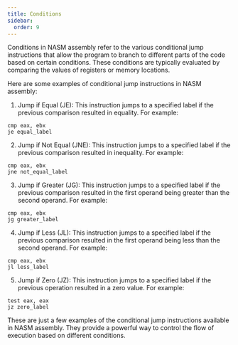 ```yaml
---
title: Conditions
sidebar:
  order: 9
---
```

Conditions in NASM assembly refer to the various conditional jump instructions that allow the program to branch to different parts of the code based on certain conditions. These conditions are typically evaluated by comparing the values of registers or memory locations.

Here are some examples of conditional jump instructions in NASM assembly:

1. Jump if Equal (JE): This instruction jumps to a specified label if the previous comparison resulted in equality. For example:
```assembly
cmp eax, ebx
je equal_label
```

2. Jump if Not Equal (JNE): This instruction jumps to a specified label if the previous comparison resulted in inequality. For example:
```assembly
cmp eax, ebx
jne not_equal_label
```

3. Jump if Greater (JG): This instruction jumps to a specified label if the previous comparison resulted in the first operand being greater than the second operand. For example:
```assembly
cmp eax, ebx
jg greater_label
```

4. Jump if Less (JL): This instruction jumps to a specified label if the previous comparison resulted in the first operand being less than the second operand. For example:
```assembly
cmp eax, ebx
jl less_label
```

5. Jump if Zero (JZ): This instruction jumps to a specified label if the previous operation resulted in a zero value. For example:
```assembly
test eax, eax
jz zero_label
```

These are just a few examples of the conditional jump instructions available in NASM assembly. They provide a powerful way to control the flow of execution based on different conditions.
